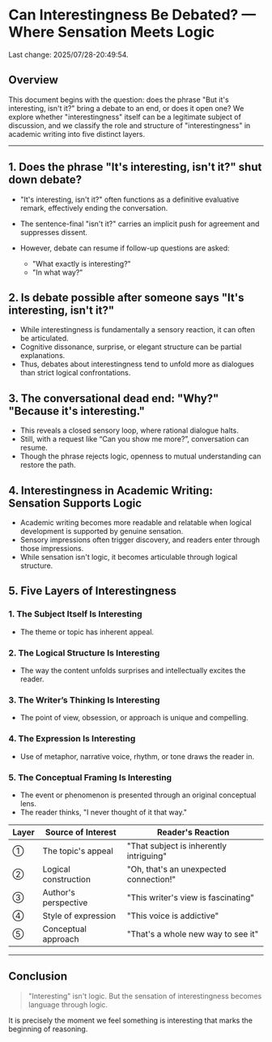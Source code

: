 # Can Interestingness Be Debated? — Where Sensation Meets Logic

Last change: 2025/07/28-20:49:54.

## Overview

This document begins with the question: does the phrase "But it's interesting, isn't it?" bring a debate to an end, or does it open one? We explore whether "interestingness" itself can be a legitimate subject of discussion, and we classify the role and structure of "interestingness" in academic writing into five distinct layers.

---

## 1. Does the phrase "It's interesting, isn't it?" shut down debate?

* "It's interesting, isn't it?" often functions as a definitive evaluative remark, effectively ending the conversation.
* The sentence-final "isn't it?" carries an implicit push for agreement and suppresses dissent.
* However, debate can resume if follow-up questions are asked:

  * "What exactly is interesting?"
  * "In what way?"

## 2. Is debate possible after someone says "It's interesting, isn't it?"

* While interestingness is fundamentally a sensory reaction, it can often be articulated.
* Cognitive dissonance, surprise, or elegant structure can be partial explanations.
* Thus, debates about interestingness tend to unfold more as dialogues than strict logical confrontations.

## 3. The conversational dead end: "Why?" "Because it's interesting."

* This reveals a closed sensory loop, where rational dialogue halts.
* Still, with a request like “Can you show me more?”, conversation can resume.
* Though the phrase rejects logic, openness to mutual understanding can restore the path.

## 4. Interestingness in Academic Writing: Sensation Supports Logic

* Academic writing becomes more readable and relatable when logical development is supported by genuine sensation.
* Sensory impressions often trigger discovery, and readers enter through those impressions.
* While sensation isn't logic, it becomes articulable through logical structure.

## 5. Five Layers of Interestingness

### 1. The Subject Itself Is Interesting

* The theme or topic has inherent appeal.

### 2. The Logical Structure Is Interesting

* The way the content unfolds surprises and intellectually excites the reader.

### 3. The Writer’s Thinking Is Interesting

* The point of view, obsession, or approach is unique and compelling.

### 4. The Expression Is Interesting

* Use of metaphor, narrative voice, rhythm, or tone draws the reader in.

### 5. The Conceptual Framing Is Interesting

* The event or phenomenon is presented through an original conceptual lens.
* The reader thinks, "I never thought of it that way."

| Layer | Source of Interest   | Reader's Reaction                       |
| ----- | -------------------- | --------------------------------------- |
| ①    | The topic's appeal   | "That subject is inherently intriguing" |
| ②    | Logical construction | "Oh, that's an unexpected connection!"  |
| ③    | Author's perspective | "This writer's view is fascinating"     |
| ④    | Style of expression  | "This voice is addictive"               |
| ⑤    | Conceptual approach  | "That's a whole new way to see it"      |

---

## Conclusion

> "Interesting" isn't logic.
> But the sensation of interestingness becomes language through logic.

It is precisely the moment we feel something is interesting that marks the beginning of reasoning.
